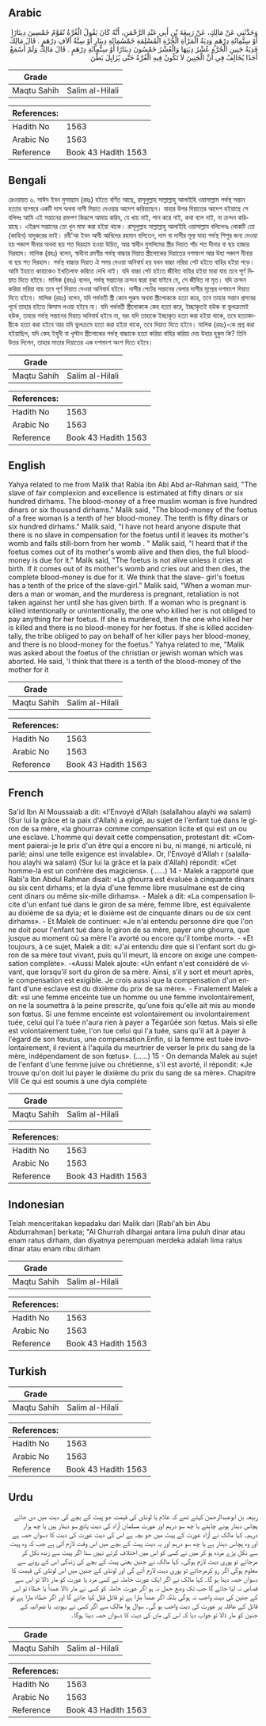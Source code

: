 ## Arabic


<div dir="rtl" lang="ar" style={{fontSize:'larger',backgroundColor:'#f8f9fa',padding:20}}>
وَحَدَّثَنِي عَنْ مَالِكٍ، عَنْ رَبِيعَةَ بْنِ أَبِي عَبْدِ الرَّحْمَنِ، أَنَّهُ كَانَ يَقُولُ الْغُرَّةُ تُقَوَّمُ خَمْسِينَ دِينَارًا أَوْ سِتَّمِائَةِ دِرْهَمٍ وَدِيَةُ الْمَرْأَةِ الْحُرَّةِ الْمُسْلِمَةِ خَمْسُمِائَةِ دِينَارٍ أَوْ سِتَّةُ آلاَفِ دِرْهَمٍ ‏.‏ قَالَ مَالِكٌ فَدِيَةُ جَنِينِ الْحُرَّةِ عُشْرُ دِيَتِهَا وَالْعُشْرُ خَمْسُونَ دِينَارًا أَوْ سِتُّمِائَةِ دِرْهَمٍ ‏.‏ قَالَ مَالِكٌ وَلَمْ أَسْمَعْ أَحَدًا يُخَالِفُ فِي أَنَّ الْجَنِينَ لاَ تَكُونُ فِيهِ الْغُرَّةُ حَتَّى يُزَايِلَ بَطْنَ
</div>
<div style={{backgroundColor:'#f8f9fa',padding:20, marginBottom: 10}}><table> <thead> <tr> <th>Grade</th> <th></th> </tr> </thead> <tbody> <tr><td>Maqtu Sahih</td><td>Salim al-Hilali</td></tr></tbody></table><table> <thead> <tr> <th>References:</th> <th></th> </tr> </thead> <tbody><tr><td>Hadith No</td><td>1563</td></tr><tr><td>Arabic No</td><td>1563</td></tr><tr><td>Reference</td><td>Book 43 Hadith 1563</td></tr></tbody></table></div>

## Bengali


<div dir="ltr" lang="bn" style={{fontSize:'larger',backgroundColor:'#f8f9fa',padding:20}}>
রেওয়ায়ত ৬. সাঈদ ইবন মুসায়্যাব (রহঃ) হইতে বর্ণিত আছে, রাসূলুল্লাহ সাল্লাল্লাহু আলাইহি ওয়াসাল্লাম গর্ভস্থ সন্তান হত্যার ব্যাপারে একটি দাস অথবা দাসী দিয়াত দেওয়ার আদেশ করিয়াছেন। যাহার উপর দিয়াতের আদেশ হইয়াছে সে বলিলঃ আমি এই সন্তানের রক্তপণ কিরূপে আদায় করিব, যে খায় নাই, পান করে নাই, কথা বলে নাই, না ক্ৰন্দন করিয়াছে। এইরূপ সন্তানের তো খুন মাফ করা হইয়া থাকে। রাসূলুল্লাহ সাল্লাল্লাহু আলাইহি ওয়াসাল্লাম বলিলেনঃ লোকটি তো (কাহিন) যাদুকরের ভাই। রবী'আ ইবন আবী আবিদের রহমান বলিতেন, দাস বা দাসীর মূল্য যাহা গর্ভস্থ শিশুর জন্য দেওয়া হয় পঞ্চাশ দীনার অথবা ছয় শত দিরহাম হওয়া উচিত, আর স্বাধীন মুসলিমের স্ত্রীর দিয়াত পাঁচ শত দীনার বা ছয় হাজার দিরহাম। মালিক (রহঃ) বলেন, স্বাধীনা রমণীর গর্ভস্থ বাচ্চার দিয়াত স্ত্রীলোকের দিয়াতের দশমাংশ আর উহা পঞ্চাশ দীনার বা ছয় শত দিরহাম। গর্ভস্থ বাচ্চার দিয়াত ঐ সময় দেওয়া অনিবার্য হয় যখন বাচ্চা মরিয়া পেট হইতে বাহির হইয়া পড়ে। আমি ইহাতে কাহাকেও ইখতিলাফ করিতে দেখি নাই। যদি বাচ্চা পেট হইতে জীবিত বাহির হইয়া মারা যায় তবে পূর্ণ দিয়াত দিতে হইবে। মালিক (রহঃ) বলেন, গর্ভস্থ সন্তানের ক্ৰন্দন দ্বারা বুঝা যাইবে যে, সে জীবিত না মৃত। যদি ক্ৰন্দন করিয়া মরিয়া যায় তবে পূর্ণ দিয়াত দেওয়া অনিবার্য হইবে। দাসীর পেটের সন্তানের বেলায় দাসীর মূল্যের দশমাংশ দিয়াত দিতে হইবে। মালিক (রহঃ) বলেন, যদি গর্ভবতী স্ত্রী কোন পুরুষ অথবা স্ত্রীলোককে হত্যা করে, তবে তাহার সন্তান প্রসবের পূর্বে তাহার হইতে কিসাস লওয়া হইবে না। যদি গর্ভবতী স্ত্রীলোককে কেহ হত্যা করে, ইচ্ছাকৃতই হউক বা ভুলক্রমেই হউক, তাহার গর্ভস্থ সন্তানের দিয়াত অনিবার্য হইবে না, বরং যদি তাহাকে ইচ্ছাকৃত হত্যা করা হইয়া থাকে, তবে হত্যাকারীকে হত্যা করা হইবে আর যদি ভুলক্রমে হত্যা করা হইয়া থাকে, তবে দিয়াত দিতে হইবে। মালিক (রহঃ)-কে প্রশ্ন করা হইয়াছিল, যদি কেহ ইহুদী বা খৃস্টান স্ত্রীলোকের গর্ভস্থ বাচ্চাকে হত্যা করিয়া বাহির করিয়া দেয় উহার হুকুম কি? তিনি উত্তর দিলেন, তাহার মাতার দিয়াতের এক দশমাংশ অংশ দিতে হইবে।
</div>
<div style={{backgroundColor:'#f8f9fa',padding:20, marginBottom: 10}}><table> <thead> <tr> <th>Grade</th> <th></th> </tr> </thead> <tbody> <tr><td>Maqtu Sahih</td><td>Salim al-Hilali</td></tr></tbody></table><table> <thead> <tr> <th>References:</th> <th></th> </tr> </thead> <tbody><tr><td>Hadith No</td><td>1563</td></tr><tr><td>Arabic No</td><td>1563</td></tr><tr><td>Reference</td><td>Book 43 Hadith 1563</td></tr></tbody></table></div>

## English


<div dir="ltr" lang="en" style={{fontSize:'larger',backgroundColor:'#f8f9fa',padding:20}}>
Yahya related to me from Malik that Rabia ibn Abi Abd ar-Rahman said, "The slave of fair complexion and excellence is estimated at fifty dinars or six hundred dirhams. The blood-money of a free muslim woman is five hundred dinars or six thousand dirhams." Malik said, "The blood-money of the foetus of a free woman is a tenth of her blood-money. The tenth is fifty dinars or six hundred dirhams." Malik said, "I have not heard anyone dispute that there is no slave in compensation for the foetus until it leaves its mother's womb and falls still-born from her womb . " Malik said, "I heard that if the foetus comes out of its mother's womb alive and then dies, the full blood-money is due for it." Malik said, "The foetus is not alive unless it cries at birth. If it comes out of its mother's womb and cries out and then dies, the complete blood-money is due for it. We think that the slave- girl's foetus has a tenth of the price of the slave-girl." Malik said, "When a woman murders a man or woman, and the murderess is pregnant, retaliation is not taken against her until she has given birth. If a woman who is pregnant is killed intentionally or unintentionally, the one who killed her is not obliged to pay anything for her foetus. If she is murdered, then the one who killed her is killed and there is no blood-money for her foetus. If she is killed accidentally, the tribe obliged to pay on behalf of her killer pays her blood-money, and there is no blood-money for the foetus." Yahya related to me, "Malik was asked about the foetus of the christian or jewish woman which was aborted. He said, 'I think that there is a tenth of the blood-money of the mother for it
</div>
<div style={{backgroundColor:'#f8f9fa',padding:20, marginBottom: 10}}><table> <thead> <tr> <th>Grade</th> <th></th> </tr> </thead> <tbody> <tr><td>Maqtu Sahih</td><td>Salim al-Hilali</td></tr></tbody></table><table> <thead> <tr> <th>References:</th> <th></th> </tr> </thead> <tbody><tr><td>Hadith No</td><td>1563</td></tr><tr><td>Arabic No</td><td>1563</td></tr><tr><td>Reference</td><td>Book 43 Hadith 1563</td></tr></tbody></table></div>

## French


<div dir="ltr" lang="fr" style={{fontSize:'larger',backgroundColor:'#f8f9fa',padding:20}}>
Sa'id Ibn Al Moussaiab a dit: «l'Envoyé d'Allah (salallahou alayhi wa salam) (Sur lui la grâce et la paix d'Allah) a exigé, au sujet de l'enfant tué dans le giron de sa mère, «la ghourra» comme compensation licite et qui est un ou une esclave. L'homme qui devait cette compensation, protestant dit: «Comment paierai-je le prix d'un être qui a encore ni bu, ni mangé, ni articulé, ni parlé; ainsi une telle exigence est invalable». Or, l'Envoyé d'Allah r (salallahou alayhi wa salam) (Sur lui la grâce et la paix d'Allah) répondit: «Cet homme-là est un confrère des magiciens». (......) 14 - Malek a rapporté que Rabi'a Ibn Abdul Rahman disait: «La ghourra est évaluée à cinquante dinars ou six cent dirhams; et la dyia d'une femme libre musulmane est de cinq cent dinars ou même six-mille dirhams». - Malek a dit: «La compensation licite d'un enfant tué dans le giron de sa mère, femme libre, est équivalente au dixième de sa dyia; et le dixième est de cinquante dinars ou de six cent dirhams». - Et Malek de continuer: «Je n'ai entendu personne dire que l'on ne doit pour l'enfant tué dans le giron de sa mère, payer une ghourra, que jusque au moment où sa mère l'a avorté ou encore qu'il tombe mort». - «Et toujours, à ce sujet, Malek a dit: «J'ai entendu dire que si l'enfant sort du giron de sa mère tout vivant, puis qu'il meurt, là encore on exige une compensation complète». -«Aussi Malek ajoute: «Un enfant n'est considéré de vivant, que lorsqu'il sort du giron de sa mère. Ainsi, s'il y sort et meurt après, le compensation est exigible. Je crois aussi que la compensation d'un enfant d'une esclave est du dixième du prix de sa mère». - Finalement Malek a dit: «si une femme enceinte tue un homme ou une femme involontairement, on ne la soumettra à la peine prescrite, qu'une fois qu'elle ait mis au monde son fœtus. Si une femme enceinte est volontairement ou involontairement tuée, celui qui l'a tuée n'aura rien à payer a Tégarûée son fœtus. Mais si elle est volontairement tuée, l'on tue celui qui l'a tuée, sans qu'il ait à payer à l'égard de son fœutus, une compensation.Enfin, si la femme est tuée involontairement, il revient à l'aquila du meurtrier de verser le prix du sang de la mère, indépendament de son fœtus». (......) 15 - On demanda Malek au sujet de l'enfant d'une femme juive ou chrétienne, s'il est avorté, il répondit: «Je trouve qu'on doit lui payer le dixième du prix du sang de sa mère». Chapitre VIII Ce qui est soumis à une dyia complète
</div>
<div style={{backgroundColor:'#f8f9fa',padding:20, marginBottom: 10}}><table> <thead> <tr> <th>Grade</th> <th></th> </tr> </thead> <tbody> <tr><td>Maqtu Sahih</td><td>Salim al-Hilali</td></tr></tbody></table><table> <thead> <tr> <th>References:</th> <th></th> </tr> </thead> <tbody><tr><td>Hadith No</td><td>1563</td></tr><tr><td>Arabic No</td><td>1563</td></tr><tr><td>Reference</td><td>Book 43 Hadith 1563</td></tr></tbody></table></div>

## Indonesian


<div dir="ltr" lang="id" style={{fontSize:'larger',backgroundColor:'#f8f9fa',padding:20}}>
Telah menceritakan kepadaku dari Malik dari [Rabi'ah bin Abu Abdurrahman] berkata; "Al Ghurrah dihargai antara lima puluh dinar atau enam ratus dirham, dan diyatnya perempuan merdeka adalah lima ratus dinar atau enam ribu dirham
</div>
<div style={{backgroundColor:'#f8f9fa',padding:20, marginBottom: 10}}><table> <thead> <tr> <th>Grade</th> <th></th> </tr> </thead> <tbody> <tr><td>Maqtu Sahih</td><td>Salim al-Hilali</td></tr></tbody></table><table> <thead> <tr> <th>References:</th> <th></th> </tr> </thead> <tbody><tr><td>Hadith No</td><td>1563</td></tr><tr><td>Arabic No</td><td>1563</td></tr><tr><td>Reference</td><td>Book 43 Hadith 1563</td></tr></tbody></table></div>

## Turkish


<div dir="ltr" lang="tr" style={{fontSize:'larger',backgroundColor:'#f8f9fa',padding:20}}>

</div>
<div style={{backgroundColor:'#f8f9fa',padding:20, marginBottom: 10}}><table> <thead> <tr> <th>Grade</th> <th></th> </tr> </thead> <tbody> <tr><td>Maqtu Sahih</td><td>Salim al-Hilali</td></tr></tbody></table><table> <thead> <tr> <th>References:</th> <th></th> </tr> </thead> <tbody><tr><td>Hadith No</td><td>1563</td></tr><tr><td>Arabic No</td><td>1563</td></tr><tr><td>Reference</td><td>Book 43 Hadith 1563</td></tr></tbody></table></div>

## Urdu


<div dir="rtl" lang="ur" style={{fontSize:'larger',backgroundColor:'#f8f9fa',padding:20}}>
ربیعہ بن ابوعبدالرحمن کہتے تھے کہ غلام یا لونڈی کی قیمت جو پیٹ کے بچے کی دیت میں دی جائے پچاس دینار ہونے چاہئے یا چھ سو درہم اور عورت مسلمان آزاد کی دیت پانچ سو دینار ہیں یا چھ ہزار درہم۔ کہا مالک نے آزاد عورت کے پیٹ میں جو بچہ ہے اس کی دیت عورت کی دیت کا دسواں حصہ ہے اور وہ پچاس دینار ہے یا چھ سو درہم اور یہ دیت پیٹ کے بچے میں اس وقت لازم آتی ہے جب کہ وہ پیٹ سے نکل پڑے مردہ ہو کر میں نے کسی کو اس میں اختلاف کرتے نہیں سنا اگر پیٹ سے زندہ نکل کر مرجائے تو پوری دیت لازم ہوگی۔ کہا مالک نے جنین یعنی پیٹ کے بچے کی زندگی اس کے رونے سے معلوم ہوگی اگر رو کرمرجائے تو پوری دیت لازم آئے گی اور لونڈی کے جنین میں اس لونڈی کی قیمت کا دسواں حصہ دینا ہو گا۔ کہا مالک نے اگر ایک عورت حاملہ نے کسی مرد یا عورت کو مار ڈالا تو اس سے قصاص نہ لیا جائے گا جب تک وضع حمل نہ ہو اگر عورت حاملہ کو کسی نے مار ڈالا عمداً یا خطاءً تو اس کے جنین کی دیت واجب نہ ہوگی بلکہ اگر عمداً مارا ہے تو قاتل قتل کیا جائے گا اور اگر خطاءً مارا ہے تو قاتل کے عاقلہ پر عورت کی دیت واجب ہو گی۔ سوال ہوا مالک سے اگر کسی نے یہودیہ یا نصرانیہ کے جنین کو مار ڈالا تو جواب دیا کہ اس کی ماں کی دیت کا دسواں حصہ دینا ہوگا۔
</div>
<div style={{backgroundColor:'#f8f9fa',padding:20, marginBottom: 10}}><table> <thead> <tr> <th>Grade</th> <th></th> </tr> </thead> <tbody> <tr><td>Maqtu Sahih</td><td>Salim al-Hilali</td></tr></tbody></table><table> <thead> <tr> <th>References:</th> <th></th> </tr> </thead> <tbody><tr><td>Hadith No</td><td>1563</td></tr><tr><td>Arabic No</td><td>1563</td></tr><tr><td>Reference</td><td>Book 43 Hadith 1563</td></tr></tbody></table></div>